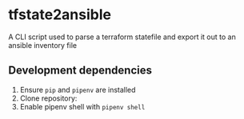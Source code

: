 # tfstate2ansible
A CLI script used to parse a terraform statefile and export it out to an ansible inventory file

## Development dependencies
1. Ensure `pip` and `pipenv` are installed
2. Clone repository:
3. Enable pipenv shell with `pipenv shell`

